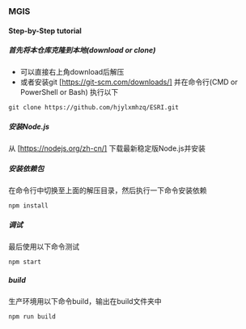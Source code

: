 ### MGIS
#### Step-by-Step tutorial

##### 首先将本仓库克隆到本地(download or clone)
- 可以直接右上角download后解压
- 或者安装git [https://git-scm.com/downloads/] 并在命令行(CMD or PowerShell or Bash) 执行以下
```
git clone https://github.com/hjylxmhzq/ESRI.git
```

##### 安装Node.js
从 [https://nodejs.org/zh-cn/] 下载最新稳定版Node.js并安装

##### 安装依赖包
在命令行中切换至上面的解压目录，然后执行一下命令安装依赖
```
npm install
```
##### 调试
最后使用以下命令测试
```
npm start
```
##### build
生产环境用以下命令build，输出在build文件夹中
```
npm run build
```